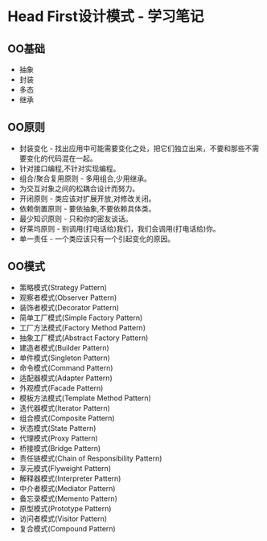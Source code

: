 # Head First设计模式 - 学习笔记

## OO基础

-   抽象
-   封装
-   多态
-   继承

## OO原则

-   封装变化 - 找出应用中可能需要变化之处，把它们独立出来，不要和那些不需要变化的代码混在一起。
-   针对接口编程,不针对实现编程。
-   组合/聚合复用原则 - 多用组合,少用继承。
-   为交互对象之间的松耦合设计而努力。
-   开闭原则 - 类应该对扩展开放,对修改关闭。
-   依赖倒置原则 - 要依抽象,不要依赖具体类。
-   最少知识原则 - 只和你的密友谈话。
-   好莱坞原则 - 别调用(打电话给)我们，我们会调用(打电话给)你。
-   单一责任 - 一个类应该只有一个引起变化的原因。

## OO模式

-   策略模式(Strategy Pattern)
-   观察者模式(Observer Pattern)
-   装饰者模式(Decorator Pattern)
-   简单工厂模式(Simple Factory Pattern)
-   工厂方法模式(Factory Method Pattern)
-   抽象工厂模式(Abstract Factory Pattern)
-   建造者模式(Builder Pattern)
-   单件模式(Singleton Pattern)
-   命令模式(Command Pattern)
-   适配器模式(Adapter Pattern)
-   外观模式(Facade Pattern)
-   模板方法模式(Template Method Pattern)
-   迭代器模式(Iterator Pattern)
-   组合模式(Composite Pattern)
-   状态模式(State Pattern)
-   代理模式(Proxy Pattern)
-   桥接模式(Bridge Pattern)
-   责任链模式(Chain of Responsibility Pattern)
-   享元模式(Flyweight Pattern)
-   解释器模式(Interpreter Pattern)
-   中介者模式(Mediator Pattern)
-   备忘录模式(Memento Pattern)
-   原型模式(Prototype Pattern)
-   访问者模式(Visitor Pattern)
-   复合模式(Compound Pattern)
